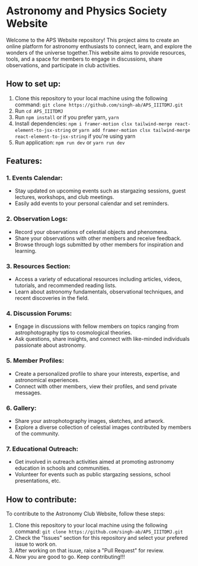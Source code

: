 # Astronomy and Physics Society Website

Welcome to the APS Website repository! This project aims to create an online platform for astronomy enthusiasts to connect, learn, and explore the wonders of the universe together.This website aims to provide resources, tools, and a space for members to engage in discussions, share observations, and participate in club activities.

## How to set up:

1. Clone this repository to your local machine using the following command: ```git clone https://github.com/singh-ab/APS_IIITDMJ.git ```
2. Run ```cd APS_IIITDMJ```
3. Run ```npm install``` or if you prefer yarn, ```yarn```
4. Install dependencies: ```npm i framer-motion clsx tailwind-merge react-element-to-jsx-string``` or ```yarn add framer-motion clsx tailwind-merge react-element-to-jsx-string``` if you're using yarn
5. Run application: ```npm run dev``` or ```yarn run dev```

## Features:

### 1. Events Calendar:
- Stay updated on upcoming events such as stargazing sessions, guest lectures, workshops, and club meetings.
- Easily add events to your personal calendar and set reminders.

### 2. Observation Logs:
- Record your observations of celestial objects and phenomena.
- Share your observations with other members and receive feedback.
- Browse through logs submitted by other members for inspiration and learning.

### 3. Resources Section:
- Access a variety of educational resources including articles, videos, tutorials, and recommended reading lists.
- Learn about astronomy fundamentals, observational techniques, and recent discoveries in the field.

### 4. Discussion Forums:
- Engage in discussions with fellow members on topics ranging from astrophotography tips to cosmological theories.
- Ask questions, share insights, and connect with like-minded individuals passionate about astronomy.

### 5. Member Profiles:
- Create a personalized profile to share your interests, expertise, and astronomical experiences.
- Connect with other members, view their profiles, and send private messages.

### 6. Gallery:
- Share your astrophotography images, sketches, and artwork.
- Explore a diverse collection of celestial images contributed by members of the community.

### 7. Educational Outreach:
- Get involved in outreach activities aimed at promoting astronomy education in schools and communities.
- Volunteer for events such as public stargazing sessions, school presentations, etc.

## How to contribute:

To contribute to the Astronomy Club Website, follow these steps:

1. Clone this repository to your local machine using the following command: ```git clone https://github.com/singh-ab/APS_IIITDMJ.git ```
2. Check the "Issues" section for this repository and select your prefered issue to work on.
3. After working on that isuue, raise a "Pull Request" for review.
4. Now you are good to go. Keep contributing!!!
